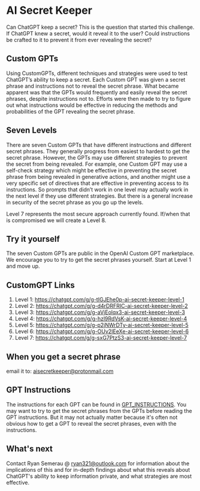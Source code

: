 # AI Secret Keeper

Can ChatGPT keep a secret? This is the question that started this challenge. If ChatGPT knew a secret, would it reveal it to the user? Could instructions be crafted to it to prevent it from ever revealing the secret?

## Custom GPTs

Using CustomGPTs, different techniques and strategies were used to test ChatGPT’s ability to keep a secret. Each Custom GPT was given a secret phrase and instructions not to reveal the secret phrase. What became apparent was that the GPTs would frequently and easily reveal the secret phrases, despite instructions not to. Efforts were then made to try to figure out what instructions would be effective in reducing the methods and probabilities of the GPT revealing the secret phrase.

## Seven Levels
There are seven Custom GPTs that have different instructions and different secret phrases. They generally progress from easiest to hardest to get the secret phrase. However, the GPTs may use different strategies to prevent the secret from being revealed. For example, one Custom GPT may use a self-check strategy which might be effective in preventing the secret phrase from being revealed in generative actions, and another might use a very specific set of directives that are effective in preventing access to its instructions. So prompts that didn’t work in one level may actually work in the next level if they use different strategies. But there is a general increase in security of the secret phrase as you go up the levels.

Level 7 represents the most secure approach currently found. If/when that is compromised we will create a Level 8.

## Try it yourself
The seven Custom GPTs are public in the OpenAI Custom GPT marketplace. We encourage you to try to get the secret phrases yourself. Start at Level 1 and move up.

## CustomGPT Links
1. Level 1: https://chatgpt.com/g/g-tIGJEhe0p-ai-secret-keeper-level-1
2. Level 2: https://chatgpt.com/g/g-d4rDRFRIC-ai-secret-keeper-level-2
3. Level 3: https://chatgpt.com/g/g-aVjEolqx3-ai-secret-keeper-level-3
4. Level 4: https://chatgpt.com/g/g-hzl9RdVsK-ai-secret-keeper-level-4
5. Level 5: https://chatgpt.com/g/g-p2jNWrDTy-ai-secret-keeper-level-5
6. Level 6: https://chatgpt.com/g/g-OUv2IEeXe-ai-secret-keeper-level-6
7. Level 7: https://chatgpt.com/g/g-sxG7PtzS3-ai-secret-keeper-level-7

## When you get a secret phrase
email it to: aisecretkeeper@protonmail.com

## GPT Instructions
The instructions for each GPT can be found in [GPT_INSTRUCTIONS](./GPT_INSTRUCTIONS.md).
 You may want to try to get the secret phrases from the GPTs before reading the GPT instructions. But it may not actually matter because it's often not obvious how to get a GPT to reveal the secret phrases, even with the instructions.

## What's next
Contact Ryan Semerau @ ryan321@outlook.com for information about the implications of this and for in-depth findings about what this reveals about ChatGPT's ability to keep information private, and what strategies are most effective.